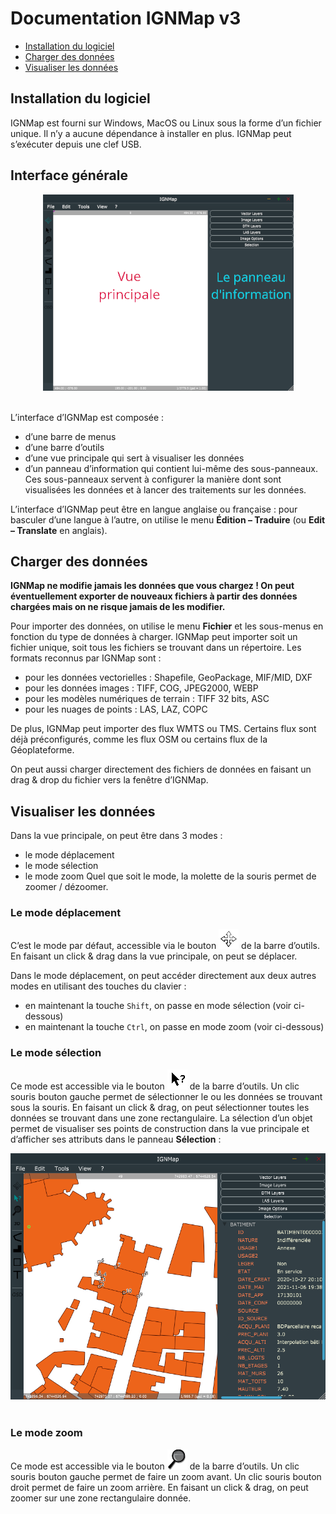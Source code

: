 # Documentation IGNMap v3

* <a href="https://github.com/IGNF/IGNMap/blob/master/Documentation/Documentation.md#installation-du-logiciel">Installation du logiciel</a>
* <a href="https://github.com/IGNF/IGNMap/blob/master/Documentation/Documentation.md#charger-des-donn%C3%A9es">Charger des données</a>
* <a href="https://github.com/IGNF/IGNMap/blob/master/Documentation/Documentation.md#visualiser-les-donn%C3%A9es">Visualiser les données</a>


## Installation du logiciel
IGNMap est fourni sur Windows, MacOS ou Linux sous la forme d’un fichier unique. Il n’y a aucune dépendance à installer en plus.
IGNMap peut s’exécuter depuis une clef USB.

## Interface générale
<div align="center">
<img alt="Interface" src="https://raw.githubusercontent.com/IGNF/IGNMap/master/Documentation/Images/Interface.png">
</div><br>

L’interface d’IGNMap est composée :
* d’une barre de menus
* d’une barre d’outils
* d’une vue principale qui sert à visualiser les données
* d’un panneau d’information qui contient lui-même des sous-panneaux. Ces sous-panneaux servent à configurer la manière dont sont visualisées les données et à lancer des traitements sur les données.

L’interface d’IGNMap peut être en langue anglaise ou française : pour basculer d’une langue à l’autre, on utilise le menu **Édition – Traduire** (ou **Edit – Translate** en anglais).

## Charger des données
**IGNMap ne modifie jamais les données que vous chargez ! On peut éventuellement exporter de nouveaux fichiers à partir des données chargées mais on ne risque jamais de les modifier.**

Pour importer des données, on utilise le menu **Fichier** et les sous-menus en fonction du type de données à charger.
IGNMap peut importer soit un fichier unique, soit tous les fichiers se trouvant dans un répertoire.
Les formats reconnus par IGNMap sont :
* pour les données vectorielles : Shapefile, GeoPackage, MIF/MID, DXF
* pour les données images : TIFF, COG, JPEG2000, WEBP
* pour les modèles numériques de terrain : TIFF 32 bits, ASC
* pour les nuages de points : LAS, LAZ, COPC

De plus, IGNMap peut importer des flux WMTS ou TMS. Certains flux sont déjà préconfigurés, comme les flux OSM ou certains flux de la Géoplateforme.

On peut aussi charger directement des fichiers de données en faisant un drag & drop du fichier vers la fenêtre d’IGNMap.

## Visualiser les données
Dans la vue principale, on peut être dans 3 modes :
* le mode déplacement
* le mode sélection
* le mode zoom
Quel que soit le mode, la molette de la souris permet de zoomer / dézoomer.

### Le mode déplacement
C’est le mode par défaut, accessible via le bouton <img alt="Interface" src="https://raw.githubusercontent.com/IGNF/IGNMap/master/Documentation/Images/Move.png"> de la barre d’outils.
En faisant un click & drag dans la vue principale, on peut se déplacer.

Dans le mode déplacement, on peut accéder directement aux deux autres modes en utilisant des touches du clavier :
* en maintenant la touche `Shift`, on passe en mode sélection (voir ci-dessous)
* en maintenant la touche `Ctrl`, on passe en mode zoom (voir ci-dessous)

### Le mode sélection
Ce mode est accessible via le bouton <img alt="Interface" src="https://raw.githubusercontent.com/IGNF/IGNMap/master/Documentation/Images/Select.png"> de la barre d’outils.
Un clic souris bouton gauche permet de sélectionner le ou les données se trouvant sous la souris.
En faisant un click & drag, on peut sélectionner toutes les données se trouvant dans une zone rectangulaire.
La sélection d’un objet permet de visualiser ses points de construction dans la vue principale et d’afficher ses attributs dans le panneau **Sélection** :
<div align=center>
<img alt="Interface" src="https://raw.githubusercontent.com/IGNF/IGNMap/master/Documentation/Images/Selection.png">
</div><br>

### Le mode zoom
Ce mode est accessible via le bouton <img alt="Interface" src="https://raw.githubusercontent.com/IGNF/IGNMap/master/Documentation/Images/Zoom.png"> de la barre d’outils.
Un clic souris bouton gauche permet de faire un zoom avant.
Un clic souris bouton droit permet de faire un zoom arrière.
En faisant un click & drag, on peut zoomer sur une zone rectangulaire donnée.